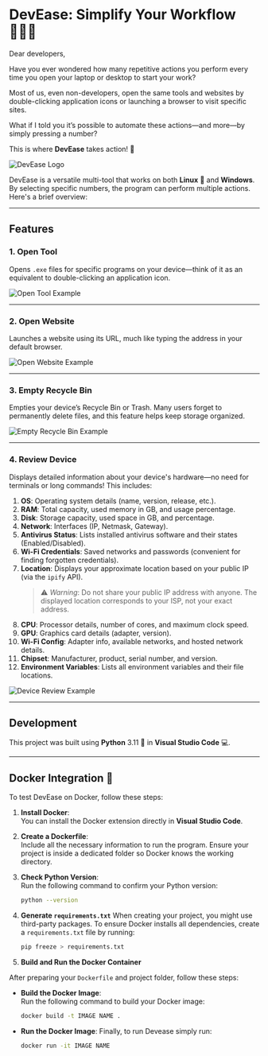 # DevEase: Simplify Your Workflow 👨🏻‍💻

Dear developers,

Have you ever wondered how many repetitive actions you perform every time you open your laptop or desktop to start your work? 

Most of us, even non-developers, open the same tools and websites by double-clicking application icons or launching a browser to visit specific sites.

What if I told you it’s possible to automate these actions—and more—by simply pressing a number?

This is where **DevEase** takes action! 🚀

![DevEase Logo](https://github.com/user-attachments/assets/585599ba-284d-4b79-a6ab-804272ae101d)

DevEase is a versatile multi-tool that works on both **Linux** 🐧 and **Windows**. By selecting specific numbers, the program can perform multiple actions. Here's a brief overview:

---

## Features

### 1. **Open Tool**
Opens `.exe` files for specific programs on your device—think of it as an equivalent to double-clicking an application icon.

![Open Tool Example](https://github.com/user-attachments/assets/b54cbcbd-7050-47ba-9a7a-7806c9526e34)

---

### 2. **Open Website**
Launches a website using its URL, much like typing the address in your default browser.

![Open Website Example](https://github.com/user-attachments/assets/2944bf42-e01a-40a3-8a17-5a16d2565b44)

---

### 3. **Empty Recycle Bin**
Empties your device’s Recycle Bin or Trash. Many users forget to permanently delete files, and this feature helps keep storage organized.

![Empty Recycle Bin Example](https://github.com/user-attachments/assets/4bf5a9fe-c75e-47f5-9de6-314947b0d8bf)

---

### 4. **Review Device**
Displays detailed information about your device's hardware—no need for terminals or long commands! This includes:

1. **OS**: Operating system details (name, version, release, etc.).
2. **RAM**: Total capacity, used memory in GB, and usage percentage.
3. **Disk**: Storage capacity, used space in GB, and percentage.
4. **Network**: Interfaces (IP, Netmask, Gateway).
5. **Antivirus Status**: Lists installed antivirus software and their states (Enabled/Disabled).
6. **Wi-Fi Credentials**: Saved networks and passwords (convenient for finding forgotten credentials).
7. **Location**: Displays your approximate location based on your public IP (via the `ipify` API).
   > ⚠️ *Warning*: Do not share your public IP address with anyone. The displayed location corresponds to your ISP, not your exact address.
8. **CPU**: Processor details, number of cores, and maximum clock speed.
9. **GPU**: Graphics card details (adapter, version).
10. **Wi-Fi Config**: Adapter info, available networks, and hosted network details.
11. **Chipset**: Manufacturer, product, serial number, and version.
12. **Environment Variables**: Lists all environment variables and their file locations.

![Device Review Example](https://github.com/user-attachments/assets/f7fe86f5-a72b-4f69-a930-e10e1c0a2016)

---

## Development

This project was built using **Python** 3.11 🐍 in **Visual Studio Code** 💻.

---

## Docker Integration 🐳

To test DevEase on Docker, follow these steps:

1. **Install Docker**:  
   You can install the Docker extension directly in **Visual Studio Code**.  

2. **Create a Dockerfile**:  
   Include all the necessary information to run the program. Ensure your project is inside a dedicated folder so Docker knows the working directory.

3. **Check Python Version**:  
   Run the following command to confirm your Python version:
   ```bash
   python --version

4. **Generate `requirements.txt`**
When creating your project, you might use third-party packages. To ensure Docker installs all dependencies, create a `requirements.txt` file by running:
   ```bash
   pip freeze > requirements.txt  

5. **Build and Run the Docker Container**

After preparing your `Dockerfile` and project folder, follow these steps:

- **Build the Docker Image**:  
  Run the following command to build your Docker image:
   ```bash
   docker build -t IMAGE NAME .

 - **Run the Docker Image**:
   Finally, to run Devease simply run:
   ```bash
   docker run -it IMAGE NAME

